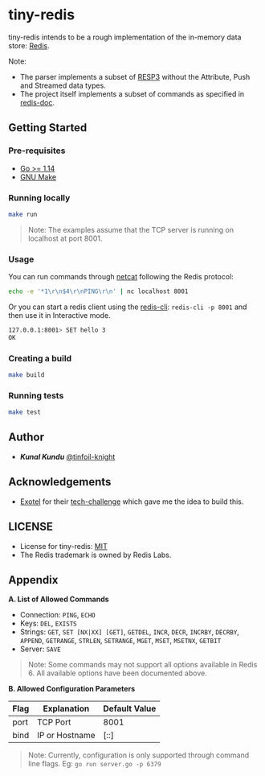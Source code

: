 # tiny-redis

tiny-redis intends to be a rough implementation of the in-memory data store: [Redis](https://redis.io/).

Note:
- The parser implements a subset of [RESP3](https://github.com/antirez/RESP3/blob/74adea588783e463c7e84793b325b088fe6edd1c/spec.md) without the Attribute, Push and Streamed data types.
- The project itself implements a subset of commands as specified in [redis-doc](https://github.com/redis/redis-doc/tree/42ccc962f01baad22fecd4ee1b58e1808ddc49fc/commands).

## Getting Started

### Pre-requisites
- [Go >= 1.14](https://golang.org/)
- [GNU Make](https://www.gnu.org/software/make/)

### Running locally

```bash
make run
```
> Note: The examples assume that the TCP server is running on localhost at port 8001.

### Usage

You can run commands through [netcat](https://www.freebsd.org/cgi/man.cgi?nc) following the Redis protocol: 

```bash
echo -e '*1\r\n$4\r\nPING\r\n' | nc localhost 8001
```

Or you can start a redis client using the [redis-cli](https://redis.io/topics/rediscli): `redis-cli -p 8001` and then use it in Interactive mode.

```bash
127.0.0.1:8001> SET hello 3
OK
```

### Creating a build

```bash
make build
```

### Running tests

```bash
make test
```

## Author

- ***Kunal Kundu*** [@tinfoil-knight](https://github.com/tinfoil-knight)

## Acknowledgements

- [Exotel](https://exotel.com/) for their [tech-challenge](https://exotel.com/about-us/exotel-tech-challenge/) which gave me the idea to build this.

## LICENSE

- License for tiny-redis: [MIT](./LICENSE)
- The Redis trademark is owned by Redis Labs.

## Appendix
**A. List of Allowed Commands**

- Connection: `PING`, `ECHO`
- Keys: `DEL`, `EXISTS`
- Strings: `GET`, `SET [NX|XX] [GET]`, `GETDEL`, `INCR`, `DECR`, `INCRBY`, `DECRBY`, `APPEND`, `GETRANGE`, `STRLEN`, `SETRANGE`, `MGET`, `MSET`, `MSETNX`, `GETBIT`
- Server: `SAVE`

> Note: Some commands may not support all options available in Redis 6. All available options have been documented above.

**B. Allowed Configuration Parameters**

| Flag | Explanation    | Default Value |
| ---- | -------------- | ------------- |
| port | TCP Port       | 8001          |
| bind | IP or Hostname | [::]          |

> Note: Currently, configuration is only supported through command line flags. Eg: `go run server.go -p 6379`


